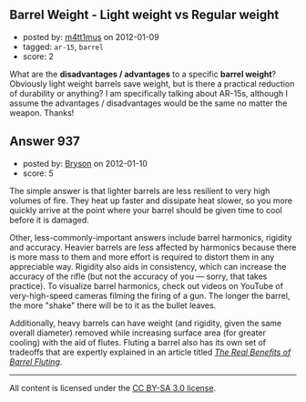 ## Barrel Weight - Light weight vs Regular weight

- posted by: [m4tt1mus](https://stackexchange.com/users/-1/100-m4tt1mus) on 2012-01-09
- tagged: `ar-15`, `barrel`
- score: 2

What are the **disadvantages / advantages** to a specific **barrel weight**? Obviously light weight barrels save weight, but is there a practical reduction of durability or anything? I am specifically talking about AR-15s, although I assume the advantages / disadvantages would be the same no matter the weapon. Thanks!


## Answer 937

- posted by: [Bryson](https://stackexchange.com/users/-1/32-bryson) on 2012-01-10
- score: 5

The simple answer is that lighter barrels are less resilient to very high volumes of fire. They heat up faster and dissipate heat slower, so you more quickly arrive at the point where your barrel should be given time to cool before it is damaged.

Other, less-commonly-important answers include barrel harmonics, rigidity and accuracy. Heavier barrels are less affected by harmonics because there is more mass to them and more effort is required to distort them in any appreciable way. Rigidity also aids in consistency, which can increase the accuracy of the rifle (but not the accuracy of you — sorry, that takes practice). To visualize barrel harmonics, check out videos on YouTube of very-high-speed cameras filming the firing of a gun. The longer the barrel, the more "shake" there will be to it as the bullet leaves.

Additionally, heavy barrels can have weight (and rigidity, given the same overall diameter) removed while increasing surface area (for greater cooling) with the aid of flutes. Fluting a barrel also has its own set of tradeoffs that are expertly explained in an  article titled <a href="http://www.snipercountry.com/Articles/RealBenefitsBarrelFluting.asp"><em>The Real Benefits of Barrel Fluting</em></a>.



---

All content is licensed under the [CC BY-SA 3.0 license](https://creativecommons.org/licenses/by-sa/3.0/).
